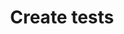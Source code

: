 ---
title: Create tests  
seotitle: Guides to use Postman, no-code, and code export
description: Guides to use Postman, no-code, and code export to create Gatling load tests
lead: Guides to use Postman, no-code, and code export to create Gatling load tests
ordering:
- postman
---